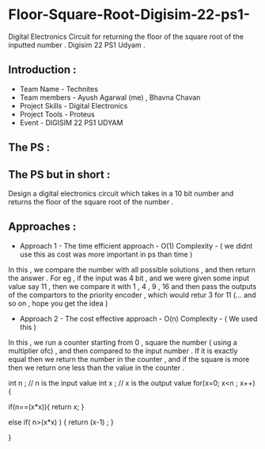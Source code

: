 # Floor-Square-Root-Digisim-22-ps1-
Digital Electronics Circuit for returning the floor of the square root of the inputted number . Digisim 22 PS1 Udyam .

## Introduction :

* Team Name - Technites 
* Team members - Ayush Agarwal (me) , Bhavna Chavan 
* Project Skills - Digital Electronics 
* Project Tools - Proteus 
* Event - DIGISIM 22 PS1 UDYAM 

## The PS :

## The PS but in short :

Design a digital electronics circuit which takes in a 10 bit number and returns the floor of the square root of the number . 

## Approaches :

* Approach 1 - The time efficient approach - O(1) Complexity - ( we didnt use this as cost was more important in ps than time ) 

In this , we compare the number with all possible solutions , and then return the answer . For eg , if the input was 4 bit , and we were given some input value say 11 , then we compare it with 1 , 4 , 9 , 16 and then pass the outputs of the compartors to the priority encoder , which would retur 3 for 11 (... and so on , hope you get the idea ) 

* Approach 2 - The cost effective approach - O(n) Complexity - ( We used this ) 

In this , we run a counter starting from 0 , square the number ( using a multiplier ofc) , and then compared to the input number . If it is exactly equal then we return the number in the counter , and if the square is more then we return one less than the value in the counter .

int n ; // n is the input value 
int x ; // x is the output value 
for(x=0; x<n ; x++){

if(n==(x*x)){
return x;
}

else if( n>(x*x) ) {
return (x-1) ;
}

}
